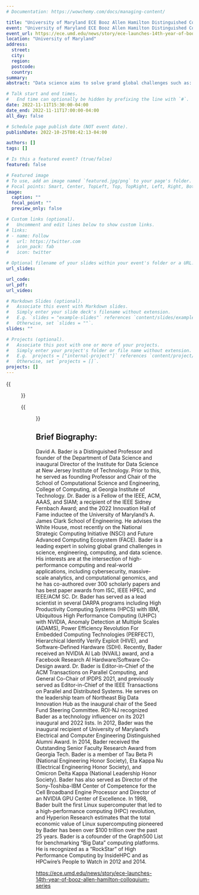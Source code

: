 ```yaml
---
# Documentation: https://wowchemy.com/docs/managing-content/

title: "University of Maryland ECE Booz Allen Hamilton Distinguished Colloquium: Innovations for Solving Global Grand Challenges"
event: "University of Maryland ECE Booz Allen Hamilton Distinguished Colloquium"
event_url: https://ece.umd.edu/news/story/ece-launches-14th-year-of-booz-allen-hamilton-colloquium-series
location: "University of Maryland"
address:
  street:
  city:
  region:
  postcode:
  country:
summary:
abstract: "Data science aims to solve grand global challenges such as: detecting and preventing disease in human populations; revealing community structure in large social networks; protecting our elections from cyber-threats, and improving the resilience of the electric power grid.   In this talk, David A. Bader, the 2022 inductee into A. James Clark School of Engineering's Innovation Hall of Fame at the University of Maryland, will share his passion for solving these global grand challenges. Bader revolutionized the computing industry by architecting the first commodity-based supercomputer using Linux. Today, all the Top 500 supercomputers in the world are Linux HPC systems. His seminal contributions include the first general-purpose programming methodology for multicore clusters and accelerator technologies, such as his pioneering use of the Cell processor and GPUs. Bader is also recognized for his long-standing research efforts on novel parallel and streaming algorithms that have produced multiple “firsts” for graph traversal, search, centrality, and community detection, and many of the best-performing graph algorithms for GPUs.  Bader will present his current research in democratizing data science through the development of this open-source Arkouda framework that supports the productivity of Python and the performance of supercomputers.  Exploratory graph analytics is a much sought out approach to help extract useful information from graphs. One of its main challenges arises when the size of the graph expands outside of the memory capacity that a typical computer can handle. Solutions must then be developed to allow data scientists to efficiently handle and analyze large graphs in a short period of time, using machines that have the capacity to handle massive file sizes. Bader will present the Arachne module for Arkouda with scalable graph algorithms such as breadth-first search, connected components, Jaccard coefficients, truss analytics, triangle counting, and triangle centrality."

# Talk start and end times.
#   End time can optionally be hidden by prefixing the line with `#`.
date: 2022-11-11T15:30:00-04:00
date_end: 2022-11-11T17:00:00-04:00
all_day: false

# Schedule page publish date (NOT event date).
publishDate: 2022-10-25T08:42:13-04:00

authors: []
tags: []

# Is this a featured event? (true/false)
featured: false

# Featured image
# To use, add an image named `featured.jpg/png` to your page's folder. 
# Focal points: Smart, Center, TopLeft, Top, TopRight, Left, Right, BottomLeft, Bottom, BottomRight.
image:
  caption: ""
  focal_point: ""
  preview_only: false

# Custom links (optional).
#   Uncomment and edit lines below to show custom links.
# links:
# - name: Follow
#   url: https://twitter.com
#   icon_pack: fab
#   icon: twitter

# Optional filename of your slides within your event's folder or a URL.
url_slides:

url_code:
url_pdf:
url_video:

# Markdown Slides (optional).
#   Associate this event with Markdown slides.
#   Simply enter your slide deck's filename without extension.
#   E.g. `slides = "example-slides"` references `content/slides/example-slides.md`.
#   Otherwise, set `slides = ""`.
slides: ""

# Projects (optional).
#   Associate this post with one or more of your projects.
#   Simply enter your project's folder or file name without extension.
#   E.g. `projects = ["internal-project"]` references `content/project/deep-learning/index.md`.
#   Otherwise, set `projects = []`.
projects: []
---
```


{{<figure src="flyer.jpg">}}

{{<figure src="award.jpg">}}

## Brief Biography: ##

David A. Bader is a Distinguished Professor and founder of the Department of Data Science and inaugural Director of the Institute for Data Science at New Jersey Institute of Technology. Prior to this, he served as founding Professor and Chair of the School of Computational Science and Engineering, College of Computing, at Georgia Institute of Technology.  Dr. Bader is a Fellow of the IEEE, ACM, AAAS, and SIAM; a recipient of the IEEE Sidney Fernbach Award; and the 2022 Innovation Hall of Fame inductee of the University of Maryland’s A. James Clark School of Engineering. He advises the White House, most recently on the National Strategic Computing Initiative (NSCI) and Future Advanced Computing Ecosystem (FACE). Bader is a leading expert in solving global grand challenges in science, engineering, computing, and data science. His interests are at the intersection of high-performance computing and real-world applications, including cybersecurity, massive-scale analytics, and computational genomics, and he has co-authored over 300 scholarly papers and has best paper awards from ISC, IEEE HPEC, and IEEE/ACM SC. Dr. Bader has served as a lead scientist in several DARPA programs including High Productivity Computing Systems (HPCS) with IBM, Ubiquitous High Performance Computing (UHPC) with NVIDIA, Anomaly Detection at Multiple Scales (ADAMS), Power Efficiency Revolution For Embedded Computing Technologies (PERFECT), Hierarchical Identify Verify Exploit (HIVE), and Software-Defined Hardware (SDH). Recently, Bader received an NVIDIA AI Lab (NVAIL) award, and a Facebook Research AI Hardware/Software Co-Design award.  Dr. Bader is Editor-in-Chief of the ACM Transactions on Parallel Computing, and General Co-Chair of IPDPS 2021, and previously served as Editor-in-Chief of the IEEE Transactions on Parallel and Distributed Systems. He serves on the leadership team of Northeast Big Data Innovation Hub as the inaugural chair of the Seed Fund Steering Committee. ROI-NJ recognized Bader as a technology influencer on its 2021 inaugural and 2022 lists. In 2012, Bader was the inaugural recipient of University of Maryland’s Electrical and Computer Engineering Distinguished Alumni Award. In 2014, Bader received the Outstanding Senior Faculty Research Award from Georgia Tech. Bader is a member of Tau Beta Pi (National Engineering Honor Society), Eta Kappa Nu (Electrical Engineering Honor Society), and Omicron Delta Kappa (National Leadership Honor Society). Bader has also served as Director of the Sony-Toshiba-IBM Center of Competence for the Cell Broadband Engine Processor and Director of an NVIDIA GPU Center of Excellence. In 1998, Bader built the first Linux supercomputer that led to a high-performance computing (HPC) revolution, and Hyperion Research estimates that the total economic value of Linux supercomputing pioneered by Bader has been over $100 trillion over the past 25 years. Bader is a cofounder of the Graph500 List for benchmarking “Big Data” computing platforms. He is recognized as a “RockStar” of High Performance Computing by InsideHPC and as HPCwire’s People to Watch in 2012 and 2014.

https://ece.umd.edu/news/story/ece-launches-14th-year-of-booz-allen-hamilton-colloquium-series

